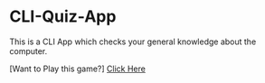 # CLI-Quiz-App
This is a CLI App which checks your general knowledge about the computer.

[Want to Play this game?]
[Click Here](https://www.youtube.com/watch?v=uvTcd-VlM64)
